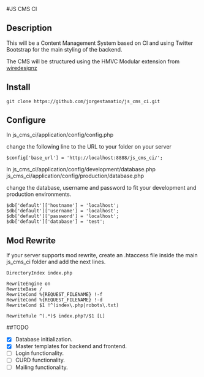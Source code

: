 #JS CMS CI

## Description
This will be a Content Management System based on CI and using Twitter Bootstrap for the main styling of the backend.

The CMS will be structured using the HMVC Modular extension from [wiredesignz](https://bitbucket.org/wiredesignz/codeigniter-modular-extensions-hmvc)

## Install

    git clone https://github.com/jorgestamatio/js_cms_ci.git

## Configure

In 
    js_cms_ci/application/config/config.php 

change the following line to the URL to your folder on your server

    $config['base_url'] = 'http://localhost:8888/js_cms_ci/';

In 
    js_cms_ci/application/config/development/database.php
    js_cms_ci/application/config/production/database.php

change the database, username and password to fit your development and production environments.

    $db['default']['hostname'] = 'localhost';
    $db['default']['username'] = 'localhost';
    $db['default']['password'] = 'localhost';
    $db['default']['database'] = 'test';

## Mod Rewrite
If your server supports mod rewrite, create an .htaccess file inside the main js_cms_ci folder and add the next lines.

    DirectoryIndex index.php

    RewriteEngine on
    RewriteBase /
    RewriteCond %{REQUEST_FILENAME} !-f
    RewriteCond %{REQUEST_FILENAME} !-d
    RewriteCond $1 !^(index\.php|robots\.txt)

    RewriteRule ^(.*)$ index.php?/$1 [L]

##TODO

- [x] Database initialization.
- [x] Master templates for backend and frontend.
- [ ] Login functionality.
- [ ] CURD functionality.
- [ ] Mailing functionality.
